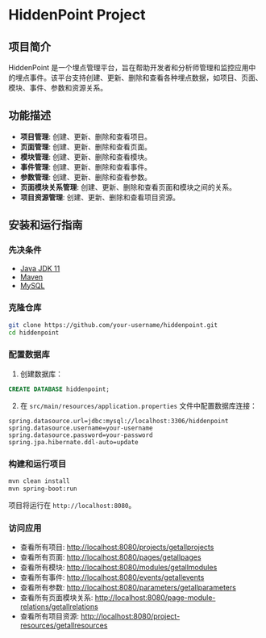 # HiddenPoint Project

## 项目简介

HiddenPoint 是一个埋点管理平台，旨在帮助开发者和分析师管理和监控应用中的埋点事件。该平台支持创建、更新、删除和查看各种埋点数据，如项目、页面、模块、事件、参数和资源关系。

## 功能描述

- **项目管理**: 创建、更新、删除和查看项目。
- **页面管理**: 创建、更新、删除和查看页面。
- **模块管理**: 创建、更新、删除和查看模块。
- **事件管理**: 创建、更新、删除和查看事件。
- **参数管理**: 创建、更新、删除和查看参数。
- **页面模块关系管理**: 创建、更新、删除和查看页面和模块之间的关系。
- **项目资源管理**: 创建、更新、删除和查看项目资源。

## 安装和运行指南

### 先决条件

- [Java JDK 11](https://www.oracle.com/java/technologies/javase-jdk11-downloads.html)
- [Maven](https://maven.apache.org/install.html)
- [MySQL](https://dev.mysql.com/downloads/mysql/)

### 克隆仓库

```sh
git clone https://github.com/your-username/hiddenpoint.git
cd hiddenpoint
```

### 配置数据库

1. 创建数据库：

```sql
CREATE DATABASE hiddenpoint;
```

2. 在 `src/main/resources/application.properties` 文件中配置数据库连接：

```properties
spring.datasource.url=jdbc:mysql://localhost:3306/hiddenpoint
spring.datasource.username=your-username
spring.datasource.password=your-password
spring.jpa.hibernate.ddl-auto=update
```

### 构建和运行项目

```sh
mvn clean install
mvn spring-boot:run
```

项目将运行在 `http://localhost:8080`。

### 访问应用

- 查看所有项目: [http://localhost:8080/projects/getallprojects](http://localhost:8080/projects/getallprojects)
- 查看所有页面: [http://localhost:8080/pages/getallpages](http://localhost:8080/pages/getallpages)
- 查看所有模块: [http://localhost:8080/modules/getallmodules](http://localhost:8080/modules/getallmodules)
- 查看所有事件: [http://localhost:8080/events/getallevents](http://localhost:8080/events/getallevents)
- 查看所有参数: [http://localhost:8080/parameters/getallparameters](http://localhost:8080/parameters/getallparameters)
- 查看所有页面模块关系: [http://localhost:8080/page-module-relations/getallrelations](http://localhost:8080/page-module-relations/getallrelations)
- 查看所有项目资源: [http://localhost:8080/project-resources/getallresources](http://localhost:8080/project-resources/getallresources)
